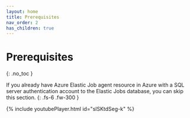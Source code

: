 ```yaml
---
layout: home
title: Prerequisites
nav_order: 2
has_children: true
---
```


# Prerequisites
{: .no_toc }

If you already have Azure Elastic Job agent resource in Azure with a SQL server authentication account to the Elastic Jobs database, you can skip this section.
{: .fs-6 .fw-300 }


{% include youtubePlayer.html id="slSKtdSeg-k" %}
